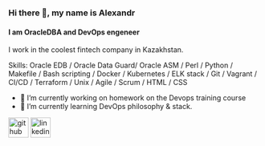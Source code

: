 ### Hi there 👋, my name is Alexandr
#### I am OracleDBA and DevOps engeneer
I work in the coolest fintech company in Kazakhstan.

Skills: Oracle EDB / Oracle Data Guard/ Oracle ASM / Perl / Python / Makefile / Bash scripting / Docker / Kubernetes / ELK stack / Git / Vagrant  / CI/CD / Terraform / Unix / Agile / Scrum / HTML / CSS

- 🔭 I’m currently working on homework on the Devops training course 
- 🌱 I’m currently learning DevOps philosophy & stack. 


[<img src='https://cdn.jsdelivr.net/npm/simple-icons@3.0.1/icons/github.svg' alt='github' height='40'>](https://github.com/slavnyj)  [<img src='https://cdn.jsdelivr.net/npm/simple-icons@3.0.1/icons/linkedin.svg' alt='linkedin' height='40'>](https://www.linkedin.com/in/ivanov1/)  

